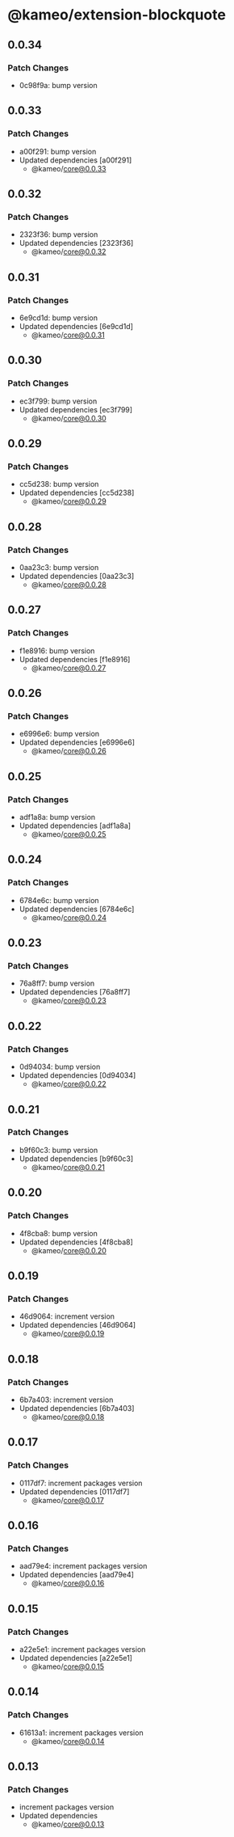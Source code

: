 # @kameo/extension-blockquote

## 0.0.34

### Patch Changes

- 0c98f9a: bump version

## 0.0.33

### Patch Changes

- a00f291: bump version
- Updated dependencies [a00f291]
  - @kameo/core@0.0.33

## 0.0.32

### Patch Changes

- 2323f36: bump version
- Updated dependencies [2323f36]
  - @kameo/core@0.0.32

## 0.0.31

### Patch Changes

- 6e9cd1d: bump version
- Updated dependencies [6e9cd1d]
  - @kameo/core@0.0.31

## 0.0.30

### Patch Changes

- ec3f799: bump version
- Updated dependencies [ec3f799]
  - @kameo/core@0.0.30

## 0.0.29

### Patch Changes

- cc5d238: bump version
- Updated dependencies [cc5d238]
  - @kameo/core@0.0.29

## 0.0.28

### Patch Changes

- 0aa23c3: bump version
- Updated dependencies [0aa23c3]
  - @kameo/core@0.0.28

## 0.0.27

### Patch Changes

- f1e8916: bump version
- Updated dependencies [f1e8916]
  - @kameo/core@0.0.27

## 0.0.26

### Patch Changes

- e6996e6: bump version
- Updated dependencies [e6996e6]
  - @kameo/core@0.0.26

## 0.0.25

### Patch Changes

- adf1a8a: bump version
- Updated dependencies [adf1a8a]
  - @kameo/core@0.0.25

## 0.0.24

### Patch Changes

- 6784e6c: bump version
- Updated dependencies [6784e6c]
  - @kameo/core@0.0.24

## 0.0.23

### Patch Changes

- 76a8ff7: bump version
- Updated dependencies [76a8ff7]
  - @kameo/core@0.0.23

## 0.0.22

### Patch Changes

- 0d94034: bump version
- Updated dependencies [0d94034]
  - @kameo/core@0.0.22

## 0.0.21

### Patch Changes

- b9f60c3: bump version
- Updated dependencies [b9f60c3]
  - @kameo/core@0.0.21

## 0.0.20

### Patch Changes

- 4f8cba8: bump version
- Updated dependencies [4f8cba8]
  - @kameo/core@0.0.20

## 0.0.19

### Patch Changes

- 46d9064: increment version
- Updated dependencies [46d9064]
  - @kameo/core@0.0.19

## 0.0.18

### Patch Changes

- 6b7a403: increment version
- Updated dependencies [6b7a403]
  - @kameo/core@0.0.18

## 0.0.17

### Patch Changes

- 0117df7: increment packages version
- Updated dependencies [0117df7]
  - @kameo/core@0.0.17

## 0.0.16

### Patch Changes

- aad79e4: increment packages version
- Updated dependencies [aad79e4]
  - @kameo/core@0.0.16

## 0.0.15

### Patch Changes

- a22e5e1: increment packages version
- Updated dependencies [a22e5e1]
  - @kameo/core@0.0.15

## 0.0.14

### Patch Changes

- 61613a1: increment packages version
  - @kameo/core@0.0.14

## 0.0.13

### Patch Changes

- increment packages version
- Updated dependencies
  - @kameo/core@0.0.13
